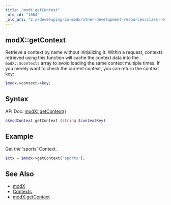 ```yaml
---
title: "modX.getContext"
_old_id: "1064"
_old_uri: "2.x/developing-in-modx/other-development-resources/class-reference/modx/modx.getcontext"
---
```


## modX::getContext

Retrieve a context by name without initializing it.
Within a request, contexts retrieved using this function will cache the context data into the `modX::$contexts` array to avoid loading the same context multiple times.
If you merely want to check the current context, you can return the context key:

``` php
$modx->context->key;
```

## Syntax

API Doc: [modX::getContext()](http://api.modx.com/revolution/2.2/db_core_model_modx_modx.class.html#%5CmodX::getContext())

``` php
&$modContext getContext (string $contextKey)
```

## Example

Get the 'sports' Context.

``` php
$ctx = $modx->getContext('sports');
```

## See Also

- [modX](extending-modx/core-model/modx)
- [Contexts](building-sites/contexts)
- [modX.getContext](extending-modx/modx-class/reference/modx.getcontext)
